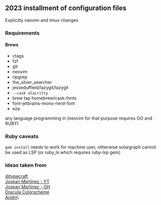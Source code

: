 ## 2023 installment of configuration files

Explicitly neovim and tmux changes

### Requirements

#### Brews

- ctags
- fzf
- git
- neovim
- ripgrep
- the_silver_searcher
- jesseduffield/lazygit/lazygit
- `--cask alacritty`
- brew tap homebrew/cask-fonts
- font-jetbrains-mono-nerd-font
- eza

any language programming in (neovim for that purpose requires GO and RUBY)

### Ruby caveats

`gem install` needs to work for machine user, otherwise solargraph cannot be used as LSP (or ruby_ls which requires ruby-lsp gem)

### Ideas taken from

[@typecraft](https://www.youtube.com/@typecraft_dev)\
[Josean Martinez - YT](https://www.youtube.com/watch?v=6mxWayq-s9I)\
[Josean Martinez - GH](https://github.com/josean-dev-/dev-environment-files)\
[Dracula Colorscheme](https://draculatheme.com/)\
[Andrii](https://github.com/andriiyaremenko/dotfiles)\

